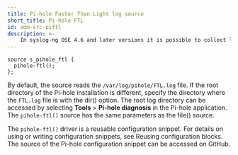 ```yaml
---
title: Pi-hole Faster Than Light log source
short_title: Pi-hole FTL
id: adm-src-piftl
description: >-
    In syslog-ng OSE 4.6 and later versions it is possible to collect logs of the Pi-hole FTL (Faster Than Light) application.
---
```


```config
source s_pihole_ftl {
  pihole-ftl();
};
```

By default, the source reads the `/var/log/pihole/FTL.log` file. If the root directory of the Pi-hole installation is different, specify the directory where the `FTL.log` file is with the dir() option. The root log directory can be accessed by selecting **Tools** > **Pi-hole diagnosis** in the Pi-hole application. The `pihole-ftl()` source has the same parameters as the file() source.

The `pihole-ftl()` driver is a reusable configuration snippet. For details on using or writing configuration snippets, see Reusing configuration blocks. The source of the Pi-hole configuration snippet can be accessed on GitHub.
